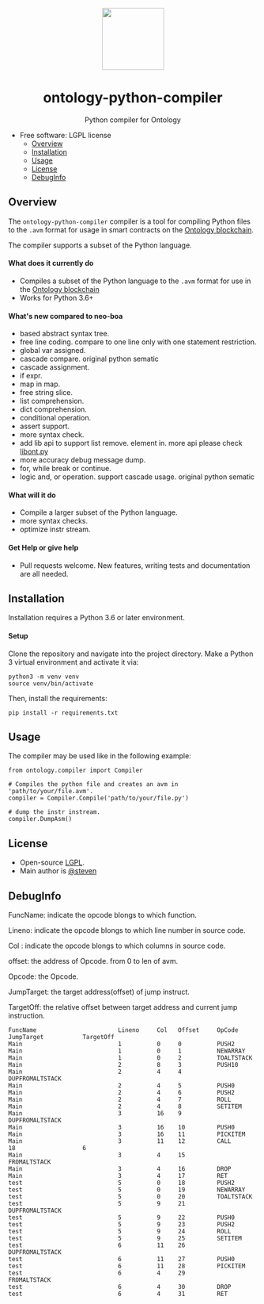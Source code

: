 
<p align="center">
  <img
    src="https://github.com/ontio/ontology-python-compiler/blob/master/ontologypic.png"
    width="125px;">
</p>


<h1 align="center">ontology-python-compiler</h1>
<p align="center">
  Python compiler for Ontology
</p>


- Free software: LGPL license
  - [Overview](#overview)
  - [Installation](#installation)
  - [Usage](#usage)
  - [License](#license)
  - [DebugInfo](#DebugInfo)


## Overview

The `ontology-python-compiler` compiler is a tool for compiling Python files to the `.avm` format for usage in smart contracts on the [Ontology blockchain](https://github.com/ontio/ontology/).

The compiler supports a subset of the Python language.

#### What does it currently do

- Compiles a subset of the Python language to the `.avm` format for use in the [Ontology blockchain](https://github.com/ontio/ontology)
- Works for Python 3.6+

#### What's new compared to neo-boa 

- based abstract syntax tree.
- free line coding.  compare to one line only with one statement restriction.
- global var assigned.
- cascade compare. original python sematic 
- cascade assignment.
- if expr.
- map in map.
- free string slice.
- list comprehension.
- dict comprehension.
- conditional operation.
- assert support.
- more syntax check. 
- add lib api to support list remove. element in. more api please check [libont.py](https://github.com/ontio/ontology-python-compiler/blob/master/ontology/libont.py)
- more accuracy debug message dump.
- for, while break or continue.
- logic and, or operation. support cascade usage. original python sematic

#### What will it do

- Compile a larger subset of the Python language.
- more syntax checks.
- optimize instr stream.

#### Get Help or give help

- Pull requests welcome. New features, writing tests and documentation are all needed.

## Installation

Installation requires a Python 3.6 or later environment.

#### Setup

Clone the repository and navigate into the project directory. Make a Python 3 virtual environment and activate it via:

```
python3 -m venv venv
source venv/bin/activate
```

Then, install the requirements:

```
pip install -r requirements.txt
```

## Usage

The compiler may be used like in the following example:

```
from ontology.compiler import Compiler

# Compiles the python file and creates an avm in 'path/to/your/file.avm'.
compiler = Compiler.Compile('path/to/your/file.py')

# dump the instr instream.
compiler.DumpAsm()
```

## License

- Open-source [LGPL](LICENSE).
- Main author is [@steven](https://github.com/carltraveler)



## DebugInfo

FuncName:   indicate the opcode blongs to which function.

Lineno:          indicate the opcode blongs to which line number in source code.

Col :               indicate the opcode blongs to which columns in source code.

offset:            the address of Opcode. from 0 to len of avm.

Opcode:        the Opcode.

JumpTarget:  the target address(offset) of jump instruct.

TargetOff:      the relative offset between target address and current jump instruction.  	 	      

```
FuncName                       Lineno     Col   Offset     OpCode               JumpTarget           TargetOff           
Main                           1          0     0          PUSH2               
Main                           1          0     1          NEWARRAY            
Main                           1          0     2          TOALTSTACK          
Main                           2          8     3          PUSH10              
Main                           2          4     4          DUPFROMALTSTACK     
Main                           2          4     5          PUSH0               
Main                           2          4     6          PUSH2               
Main                           2          4     7          ROLL                
Main                           2          4     8          SETITEM             
Main                           3          16    9          DUPFROMALTSTACK     
Main                           3          16    10         PUSH0               
Main                           3          16    11         PICKITEM            
Main                           3          11    12         CALL                 18                   6                   
Main                           3          4     15         FROMALTSTACK        
Main                           3          4     16         DROP                
Main                           3          4     17         RET                 
test                           5          0     18         PUSH2               
test                           5          0     19         NEWARRAY            
test                           5          0     20         TOALTSTACK          
test                           5          9     21         DUPFROMALTSTACK     
test                           5          9     22         PUSH0               
test                           5          9     23         PUSH2               
test                           5          9     24         ROLL                
test                           5          9     25         SETITEM             
test                           6          11    26         DUPFROMALTSTACK     
test                           6          11    27         PUSH0               
test                           6          11    28         PICKITEM            
test                           6          4     29         FROMALTSTACK        
test                           6          4     30         DROP                
test                           6          4     31         RET      
```

